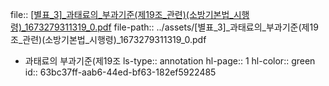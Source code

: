 file:: [[별표_3]_과태료의_부과기준(제19조_관련)(소방기본법_시행령)_1673279311319_0.pdf](../assets/[별표_3]_과태료의_부과기준(제19조_관련)(소방기본법_시행령)_1673279311319_0.pdf)
file-path:: ../assets/[별표_3]_과태료의_부과기준(제19조_관련)(소방기본법_시행령)_1673279311319_0.pdf

- 과태료의 부과기준(제19조 
  ls-type:: annotation
  hl-page:: 1
  hl-color:: green
  id:: 63bc37ff-aab6-44ed-bf63-182ef5922485